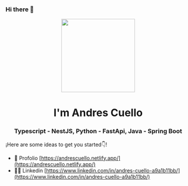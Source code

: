 ### Hi there 👋
<p align="center" width="300">
  <img align="center" width="200" src="https://media.licdn.com/dms/image/D4D03AQGQaD4BbYJz3g/profile-displayphoto-shrink_200_200/0/1690410451542?e=1709164800&v=beta&t=f1xrcqQbVEGrGCNlvgzjcSyx3vxVm77vPjn5VKeQscs" />
  <h1 align="center">I'm Andres Cuello</h1>
</p>
<h3 align="center">Typescript - NestJS, Python - FastApi, Java - Spring Boot </h3>

¡Here are some ideas to get you started👇!

- 👋 Profolio [https://andrescuello.netlify.app/](https://andrescuello.netlify.app/)
- 👨‍💻 Linkedin [https://www.linkedin.com/in/andres-cuello-a9a1b11bb/](https://www.linkedin.com/in/andres-cuello-a9a1b11bb/)



